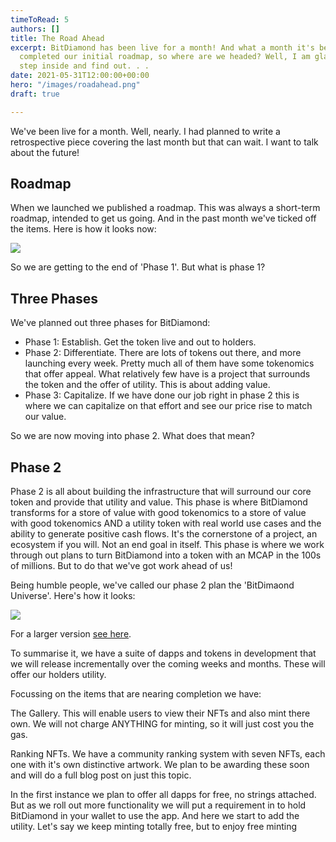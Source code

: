 ```yaml
---
timeToRead: 5
authors: []
title: The Road Ahead
excerpt: BitDiamond has been live for a month! And what a month it's been. We've almost
  completed our initial roadmap, so where are we headed? Well, I am glad you asked,
  step inside and find out. . .
date: 2021-05-31T12:00:00+00:00
hero: "/images/roadahead.png"
draft: true

---
```

We've been live for a month. Well, nearly. I had planned to write a retrospective piece covering the last month but that can wait. I want to talk about the future!

## Roadmap

When we launched we published a roadmap. This was always a short-term roadmap, intended to get us going. And in the past month we've ticked off the items. Here is how it looks now:

![](/images/roadmap-on-black-2021-05-28.svg)

So we are getting to the end of 'Phase 1'. But what is phase 1?

## Three Phases

We've planned out three phases for BitDiamond:

* Phase 1: Establish. Get the token live and out to holders.
* Phase 2: Differentiate. There are lots of tokens out there, and more launching every week. Pretty much all of them have some tokenomics that offer appeal. What relatively few have is a project that surrounds the token and the offer of utility. This is about adding value.
* Phase 3: Capitalize. If we have done our job right in phase 2 this is where we can capitalize on that effort and see our price rise to match our value.

So we are now moving into phase 2. What does that mean?

## Phase 2

Phase 2 is all about building the infrastructure that will surround our core token and provide that utility and value. This phase is where BitDiamond transforms for a store of value with good tokenomics to a store of value with good tokenomics AND a utility token with real world use cases and the ability to generate positive cash flows. It's the cornerstone of a project, an ecosystem if you will. Not an end goal in itself. This phase is where we work through out plans to turn BitDiamond into a token with an MCAP in the 100s of millions. But to do that we've got work ahead of us!

Being humble people, we've called our phase 2 plan the 'BitDimaond Universe'. Here's how it looks:

![](/images/platform-1.png)

For a larger version [see here](https://www.btdmd.com/platform.png).

To summarise it, we have a suite of dapps and tokens in development that we will release incrementally over the coming weeks and months. These will offer our holders utility. 

Focussing on the items that are nearing completion we have:

The Gallery. This will enable users to view their NFTs and also mint there own. We will not charge ANYTHING for minting, so it will just cost you the gas. 

Ranking NFTs. We have a community ranking system with seven NFTs, each one with it's own distinctive artwork. We plan to be awarding these soon and will do a full blog post on just this topic.

In the first instance we plan to offer all dapps for free, no strings attached. But as we roll out more functionality we will put a requirement in to hold BitDiamond in your wallet to use the app. And here we start to add the utility. Let's say we keep minting totally free, but to enjoy free minting 